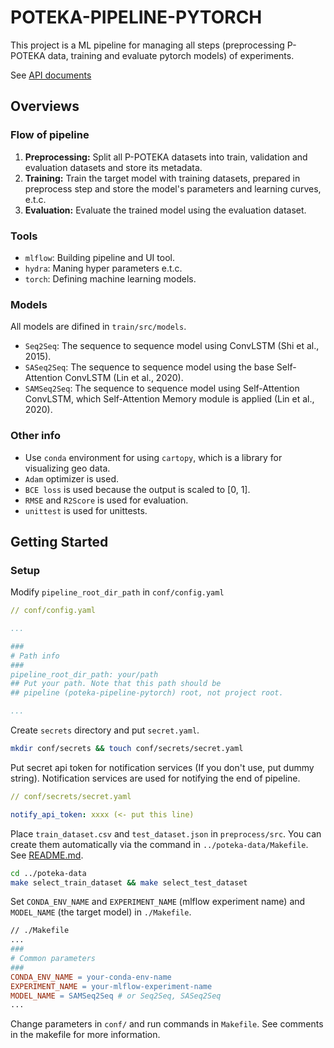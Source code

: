 # POTEKA-PIPELINE-PYTORCH

This project is a ML pipeline for managing all steps (preprocessing P-POTEKA
data, training and evaluate pytorch models) of experiments.

See [API documents](https://tsugumi-sys.github.io/ppoteka-rainfall-prediction/)

## Overviews

### Flow of pipeline

1. **Preprocessing:** Split all P-POTEKA datasets into train, validation and
   evaluation datasets and store its metadata.
2. **Training:** Train the target model with training datasets, prepared in
   preprocess step and store the model's parameters and learning curves, e.t.c.
3. **Evaluation:** Evaluate the trained model using the evaluation dataset.

### Tools

- `mlflow`: Building pipeline and UI tool.
- `hydra`: Maning hyper parameters e.t.c.
- `torch`: Defining machine learning models.

### Models

All models are difined in `train/src/models`.

- `Seq2Seq`: The sequence to sequence model using ConvLSTM (Shi et al., 2015).
- `SASeq2Seq`: The sequence to sequence model using the base Self-Attention
  ConvLSTM (Lin et al., 2020).
- `SAMSeq2Seq`: The sequence to sequence model using Self-Attention ConvLSTM,
  which Self-Attention Memory module is applied (Lin et al., 2020).

### Other info

- Use `conda` environment for using `cartopy`, which is a library for
  visualizing geo data.
- `Adam` optimizer is used.
- `BCE loss` is used because the output is scaled to [0, 1].
- `RMSE` and `R2Score` is used for evaluation.
- `unittest` is used for unittests.

## Getting Started

### Setup

Modify `pipeline_root_dir_path` in `conf/config.yaml`

```yaml
// conf/config.yaml

...

###
# Path info
###
pipeline_root_dir_path: your/path
## Put your path. Note that this path should be
## pipeline (poteka-pipeline-pytorch) root, not project root.

...

```

Create `secrets` directory and put `secret.yaml`.

```bash
mkdir conf/secrets && touch conf/secrets/secret.yaml
```
Put secret api token for notification services (If you don't use, put dummy string).
Notification services are used for notifying the end of pipeline.

```yaml
// conf/secrets/secret.yaml

notify_api_token: xxxx (<- put this line)

```

Place `train_dataset.csv` and `test_dataset.json` in `preprocess/src`. You can
create them automatically via the command in `../poteka-data/Makefile`.
See [README.md](https://github.com/tsugumi-sys/ppoteka-rainfall-prediction/tree/main/poteka-data#selecting-training-and-test-datasets).

```bash
cd ../poteka-data
make select_train_dataset && make select_test_dataset
```

Set `CONDA_ENV_NAME` and `EXPERIMENT_NAME` (mlflow experiment name) and 
`MODEL_NAME` (the target model) in `./Makefile`.

```Makefile
// ./Makefile
...
###
# Common parameters
###
CONDA_ENV_NAME = your-conda-env-name
EXPERIMENT_NAME = your-mlflow-experiment-name
MODEL_NAME = SAMSeq2Seq # or Seq2Seq, SASeq2Seq
...
```

Change parameters in `conf/` and run commands in `Makefile`.
See comments in the makefile for more information.
